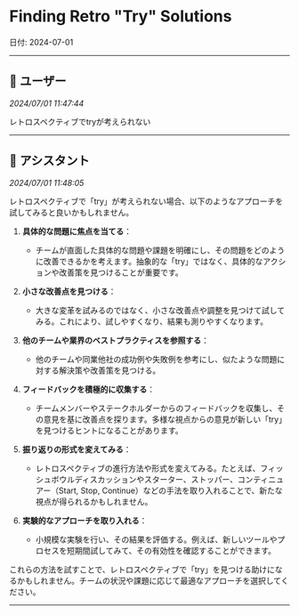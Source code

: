 # Finding Retro "Try" Solutions

日付: 2024-07-01

---

## 👤 ユーザー
*2024/07/01 11:47:44*

レトロスペクティブでtryが考えられない

---

## 🤖 アシスタント
*2024/07/01 11:48:05*

レトロスペクティブで「try」が考えられない場合、以下のようなアプローチを試してみると良いかもしれません。

1. **具体的な問題に焦点を当てる**：
   - チームが直面した具体的な問題や課題を明確にし、その問題をどのように改善できるかを考えます。抽象的な「try」ではなく、具体的なアクションや改善策を見つけることが重要です。

2. **小さな改善点を見つける**：
   - 大きな変革を試みるのではなく、小さな改善点や調整を見つけて試してみる。これにより、試しやすくなり、結果も測りやすくなります。

3. **他のチームや業界のベストプラクティスを参照する**：
   - 他のチームや同業他社の成功例や失敗例を参考にし、似たような問題に対する解決策や改善策を見つける。

4. **フィードバックを積極的に収集する**：
   - チームメンバーやステークホルダーからのフィードバックを収集し、その意見を基に改善点を探ります。多様な視点からの意見が新しい「try」を見つけるヒントになることがあります。

5. **振り返りの形式を変えてみる**：
   - レトロスペクティブの進行方法や形式を変えてみる。たとえば、フィッシュボウルディスカッションやスターター、ストッパー、コンティニュアー（Start, Stop, Continue）などの手法を取り入れることで、新たな視点が得られるかもしれません。

6. **実験的なアプローチを取り入れる**：
   - 小規模な実験を行い、その結果を評価する。例えば、新しいツールやプロセスを短期間試してみて、その有効性を確認することができます。

これらの方法を試すことで、レトロスペクティブで「try」を見つける助けになるかもしれません。チームの状況や課題に応じて最適なアプローチを選択してください。

---
